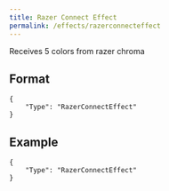 ```yaml
---
title: Razer Connect Effect
permalink: /effects/razerconnecteffect
---
```


Receives 5 colors from razer chroma

## Format

~~~
{
    "Type": "RazerConnectEffect"
}
~~~

## Example

~~~
{
    "Type": "RazerConnectEffect"
}
~~~